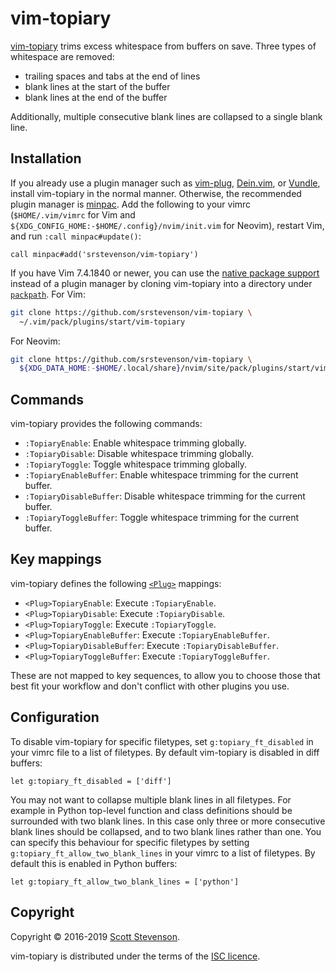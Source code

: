 # vim-topiary

[vim-topiary] trims excess whitespace from buffers on save. Three types of
whitespace are removed:

- trailing spaces and tabs at the end of lines
- blank lines at the start of the buffer
- blank lines at the end of the buffer

Additionally, multiple consecutive blank lines are collapsed to a single blank
line.

## Installation

If you already use a plugin manager such as [vim-plug], [Dein.vim], or [Vundle],
install vim-topiary in the normal manner. Otherwise, the recommended plugin
manager is [minpac]. Add the following to your vimrc (`$HOME/.vim/vimrc` for Vim
and `${XDG_CONFIG_HOME:-$HOME/.config}/nvim/init.vim` for Neovim), restart Vim,
and run `:call minpac#update()`:

```vim
call minpac#add('srstevenson/vim-topiary')
```

If you have Vim 7.4.1840 or newer, you can use the [native package
support][packages] instead of a plugin manager by cloning vim-topiary into a
directory under [`packpath`][packpath]. For Vim:

```sh
git clone https://github.com/srstevenson/vim-topiary \
  ~/.vim/pack/plugins/start/vim-topiary
```

For Neovim:

```sh
git clone https://github.com/srstevenson/vim-topiary \
  ${XDG_DATA_HOME:-$HOME/.local/share}/nvim/site/pack/plugins/start/vim-topiary
```

## Commands

vim-topiary provides the following commands:

- `:TopiaryEnable`: Enable whitespace trimming globally.
- `:TopiaryDisable`: Disable whitespace trimming globally.
- `:TopiaryToggle`: Toggle whitespace trimming globally.
- `:TopiaryEnableBuffer`: Enable whitespace trimming for the current buffer.
- `:TopiaryDisableBuffer`: Disable whitespace trimming for the current buffer.
- `:TopiaryToggleBuffer`: Toggle whitespace trimming for the current buffer.

## Key mappings

vim-topiary defines the following [`<Plug>`][plug-mappings] mappings:

- `<Plug>TopiaryEnable`: Execute `:TopiaryEnable`.
- `<Plug>TopiaryDisable`: Execute `:TopiaryDisable`.
- `<Plug>TopiaryToggle`: Execute `:TopiaryToggle`.
- `<Plug>TopiaryEnableBuffer`: Execute `:TopiaryEnableBuffer`.
- `<Plug>TopiaryDisableBuffer`: Execute `:TopiaryDisableBuffer`.
- `<Plug>TopiaryToggleBuffer`: Execute `:TopiaryToggleBuffer`.

These are not mapped to key sequences, to allow you to choose those that best
fit your workflow and don't conflict with other plugins you use.

## Configuration

To disable vim-topiary for specific filetypes, set `g:topiary_ft_disabled` in
your vimrc file to a list of filetypes. By default vim-topiary is disabled in
diff buffers:

```vim
let g:topiary_ft_disabled = ['diff']
```

You may not want to collapse multiple blank lines in all filetypes. For example
in Python top-level function and class definitions should be surrounded with two
blank lines. In this case only three or more consecutive blank lines should be
collapsed, and to two blank lines rather than one. You can specify this
behaviour for specific filetypes by setting `g:topiary_ft_allow_two_blank_lines`
in your vimrc to a list of filetypes. By default this is enabled in Python
buffers:

```vim
let g:topiary_ft_allow_two_blank_lines = ['python']
```

## Copyright

Copyright © 2016-2019 [Scott Stevenson].

vim-topiary is distributed under the terms of the [ISC licence].

[dein.vim]: https://github.com/Shougo/dein.vim
[isc licence]: https://opensource.org/licenses/ISC
[minpac]: https://github.com/k-takata/minpac
[packages]: https://neovim.io/doc/user/repeat.html#packages
[packpath]: https://neovim.io/doc/user/options.html#'packpath'
[plug-mappings]: https://neovim.io/doc/user/map.html#%3CPlug%3E
[scott stevenson]: https://scott.stevenson.io
[vim-plug]: https://github.com/junegunn/vim-plug
[vim-topiary]: https://github.com/srstevenson/vim-topiary
[vundle]: https://github.com/VundleVim/Vundle.vim
